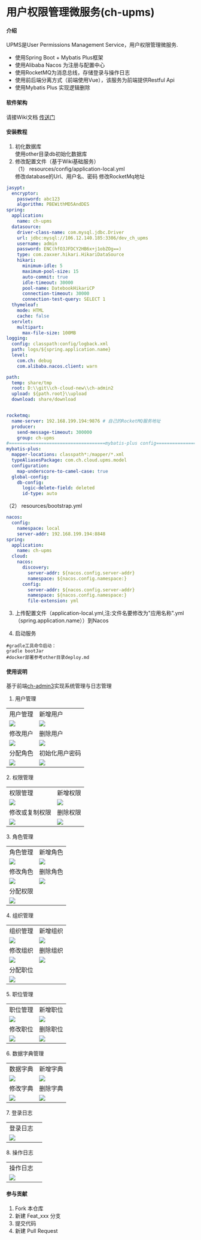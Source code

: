 # 用户权限管理微服务(ch-upms)

#### 介绍
UPMS是User Permissions Management Service，用户权限管理微服务.  
* 使用Spring Boot + Mybatis Plus框架
* 使用Alibaba Nacos 为注册与配置中心
* 使用RocketMQ为消息总线，存储登录与操作日志
* 使用前后端分离方式（前端使用Vue），该服务为前端提供Restful Api
* 使用Mybatis Plus 实现逻辑删除
#### 软件架构
请接Wiki文档 [传送门](https://gitee.com/ch-cloud/wiki)


#### 安装教程

1. 初化数据库  
使用other目录db初始化数据库
2. 修改配置文件（基于Wiki基础服务）  
（1） resources/config/application-local.yml  
        修改database的Url、用户名、密码
        修改RocketMq地址
```yaml
jasypt:
  encryptor:
    password: abc123
    algorithm: PBEWithMD5AndDES
spring:
  application:
    name: ch-upms
  datasource:
    driver-class-name: com.mysql.jdbc.Driver
    url: jdbc:mysql://106.12.140.185:3306/dev_ch_upms
    username: admin
    password: ENC(hfO3JFDCY2HB6x+j1obZOg==)
    type: com.zaxxer.hikari.HikariDataSource
    hikari:
      minimum-idle: 5
      maximum-pool-size: 15
      auto-commit: true
      idle-timeout: 30000
      pool-name: DatebookHikariCP
      connection-timeout: 30000
      connection-test-query: SELECT 1
  thymeleaf:
    mode: HTML
    cache: false
  servlet:
    multipart:
      max-file-size: 100MB
logging:
  config: classpath:config/logback.xml
  path: logs/${spring.application.name}
  level:
    com.ch: debug
    com.alibaba.nacos.client: warn

path:
  temp: share/tmp
  root: D:\\git\\ch-cloud-new\\ch-admin2
  upload: ${path.root}\\upload
  download: share/download


rocketmq:
  name-server: 192.168.199.194:9876 # 自己的RocketMQ服务地址
  producer:
    send-message-timeout: 300000
    group: ch-upms
#====================================mybatis-plus config===============================================
mybatis-plus:
  mapper-locations: classpath*:/mapper/*.xml
  typeAliasesPackage: com.ch.cloud.upms.model
  configuration:
    map-underscore-to-camel-case: true
  global-config:
    db-config:
      logic-delete-field: deleted
      id-type: auto

```
（2） resources/bootstrap.yml  
```yaml
nacos:
  config:
    namespace: local
    server-addr: 192.168.199.194:8848
spring:
  application:
    name: ch-upms
  cloud:
    nacos:
      discovery:
        server-addr: ${nacos.config.server-addr}
        namespace: ${nacos.config.namespace:}
      config:
        server-addr: ${nacos.config.server-addr}
        namespace: ${nacos.config.namespace:}
        file-extension: yml

```
3. 上传配置文件（application-local.yml,注:文件名要修改为"应用名称".yml（spring.application.name））到Nacos

4. 启动服务
~~~
#gradle工具命令启动：
gradle bootJar
#docker部署参考other目录deploy.md
~~~

#### 使用说明
基于前端[ch-admin3](https://gitee.com/ch-cloud/ch-admin3)实现系统管理与日志管理
1. 用户管理
<table>
    <tr>
        <td>用户管理</td>
        <td>新增用户</td>
    </tr>
    <tr>
        <td><img src="https://gitee.com/ch-cloud/wiki/raw/master/images/user.png"/></td>
        <td><img src="https://gitee.com/ch-cloud/wiki/raw/master/images/upms/user_add.png"/></td>
    </tr>
    <tr>
        <td>修改用户</td>
        <td>删除用户</td>
    </tr>
    <tr>
        <td><img src="https://gitee.com/ch-cloud/wiki/raw/master/images/upms/user_edit.png"/></td>
        <td><img src="https://gitee.com/ch-cloud/wiki/raw/master/images/upms/user_del.png"/></td>
    </tr>
    <tr>
        <td>分配角色</td>
        <td>初始化用户密码</td>
    </tr>
	<tr>
        <td><img src="https://gitee.com/ch-cloud/wiki/raw/master/images/upms/user_role.png"/></td>
        <td><img src="https://gitee.com/ch-cloud/wiki/raw/master/images/upms/user_init_pwd.png"/></td>
    </tr>	
</table>
2. 权限管理
<table>
    <tr>
        <td>权限管理</td>
        <td>新增权限</td>
    </tr>
    <tr>
        <td><img src="https://gitee.com/ch-cloud/wiki/raw/master/images/permission.png"/></td>
        <td><img src="https://gitee.com/ch-cloud/wiki/raw/master/images/upms/permission_add.png"/></td>
    </tr>
    <tr>
        <td>修改或复制权限</td>
        <td>删除权限</td>
    </tr>
    <tr>
        <td><img src="https://gitee.com/ch-cloud/wiki/raw/master/images/upms/permission_edit.png"/></td>
        <td><img src="https://gitee.com/ch-cloud/wiki/raw/master/images/upms/permission_del.png"/></td>
    </tr>
</table>
3. 角色管理
<table>
    <tr>
        <td>角色管理</td>
        <td>新增角色</td>
    </tr>
    <tr>
        <td><img src="https://gitee.com/ch-cloud/wiki/raw/master/images/role.png"/></td>
        <td><img src="https://gitee.com/ch-cloud/wiki/raw/master/images/upms/role_add.png"/></td>
    </tr>
    <tr>
        <td>修改角色</td>
        <td>删除角色</td>
    </tr>
    <tr>
        <td><img src="https://gitee.com/ch-cloud/wiki/raw/master/images/upms/role_edit.png"/></td>
        <td><img src="https://gitee.com/ch-cloud/wiki/raw/master/images/upms/role_del.png"/></td>
    </tr>
    <tr>
        <td>分配权限</td>
        <td></td>
    </tr>
	<tr>
        <td><img src="https://gitee.com/ch-cloud/wiki/raw/master/images/upms/role_permission.png"/></td>
        <td></td>
    </tr>	
</table>
4. 组织管理
<table>
    <tr>
        <td>组织管理</td>
        <td>新增组织</td>
    </tr>
    <tr>
        <td><img src="https://gitee.com/ch-cloud/wiki/raw/master/images/dept.png"/></td>
        <td><img src="https://gitee.com/ch-cloud/wiki/raw/master/images/upms/department_add.png"/></td>
    </tr>
    <tr>
        <td>修改组织</td>
        <td>删除组织</td>
    </tr>
    <tr>
        <td><img src="https://gitee.com/ch-cloud/wiki/raw/master/images/upms/department_edit.png"/></td>
        <td><img src="https://gitee.com/ch-cloud/wiki/raw/master/images/upms/department_del.png"/></td>
    </tr>
    <tr>
        <td>分配职位</td>
        <td></td>
    </tr>
	<tr>
        <td><img src="https://gitee.com/ch-cloud/wiki/raw/master/images/upms/department_post.png"/></td>
        <td></td>
    </tr>	
</table>
5. 职位管理
<table>
    <tr>
        <td>职位管理</td>
        <td>新增职位</td>
    </tr>
    <tr>
        <td><img src="https://gitee.com/ch-cloud/wiki/raw/master/images/post.png"/></td>
        <td><img src="https://gitee.com/ch-cloud/wiki/raw/master/images/upms/post_add.png"/></td>
    </tr>
    <tr>
        <td>修改职位</td>
        <td>删除职位</td>
    </tr>
    <tr>
        <td><img src="https://gitee.com/ch-cloud/wiki/raw/master/images/upms/post_edit.png"/></td>
        <td><img src="https://gitee.com/ch-cloud/wiki/raw/master/images/upms/post_del.png"/></td>
    </tr>
</table>
6. 数据字典管理
<table>
    <tr>
        <td>数据字典</td>
        <td>新增字典</td>
    </tr>
    <tr>
        <td><img src="https://gitee.com/ch-cloud/wiki/raw/master/images/dict.png"/></td>
        <td><img src="https://gitee.com/ch-cloud/wiki/raw/master/images/upms/dict_add.png"/></td>
    </tr>
    <tr>
        <td>修改字典</td>
        <td>删除字典</td>
    </tr>
    <tr>
        <td><img src="https://gitee.com/ch-cloud/wiki/raw/master/images/upms/dict_edit.png"/></td>
        <td><img src="https://gitee.com/ch-cloud/wiki/raw/master/images/upms/dict_del.png"/></td>
    </tr>
</table>
7. 登录日志
<table>
    <tr>
        <td>登录日志</td>
        <td></td>
    </tr>
    <tr>
        <td><img src="https://gitee.com/ch-cloud/wiki/raw/master/images/login_logs.png"/></td>
        <td></td>
    </tr>
</table>
8. 操作日志
<table>
    <tr>
        <td>操作日志</td>
        <td></td>
    </tr>
    <tr>
        <td><img src="https://gitee.com/ch-cloud/wiki/raw/master/images/operate_logs.png"/></td>
        <td></td>
    </tr>
</table>


#### 参与贡献

1. Fork 本仓库
2. 新建 Feat_xxx 分支
3. 提交代码
4. 新建 Pull Request

